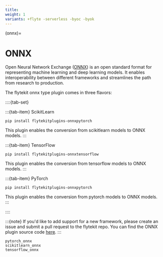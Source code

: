 ```yaml
---
title:
weight: 1
variants: +flyte -serverless -byoc -byok
---
```


(onnx)=

# ONNX



Open Neural Network Exchange ([ONNX](https://github.com/onnx/onnx)) is an open standard format for representing machine learning
and deep learning models. It enables interoperability between different frameworks and streamlines the path from research to production.

The flytekit onnx type plugin comes in three flavors:

::::{tab-set}

:::{tab-item} ScikitLearn

```{code-block}
pip install flytekitplugins-onnxpytorch
```

This plugin enables the conversion from scikitlearn models to ONNX models.
:::

:::{tab-item} TensorFlow

```{code-block}
pip install flytekitplugins-onnxtensorflow
```

This plugin enables the conversion from tensorflow models to ONNX models.
:::

:::{tab-item} PyTorch

```{code-block}
pip install flytekitplugins-onnxpytorch
```

This plugin enables the conversion from pytorch models to ONNX models.
:::

::::

:::{note}
If you'd like to add support for a new framework, please create an issue and submit a pull request to the flytekit repo.
You can find the ONNX plugin source code [here](https://github.com/flyteorg/flytekit/tree/master/plugins).
:::

```{auto-examples-toc}
pytorch_onnx
scikitlearn_onnx
tensorflow_onnx
```
